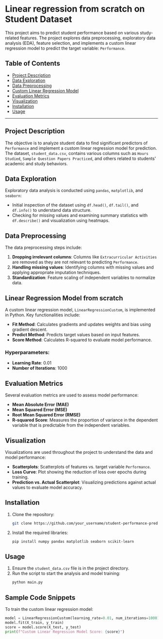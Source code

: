 # Linear regression from scratch on Student Dataset

This project aims to predict student performance based on various study-related features. The project explores data preprocessing, exploratory data analysis (EDA), feature selection, and implements a custom linear regression model to predict the target variable: `Performance`.

## Table of Contents
- [Project Description](#project-description)
- [Data Exploration](#data-exploration)
- [Data Preprocessing](#data-preprocessing)
- [Custom Linear Regression Model](#custom-linear-regression-model)
- [Evaluation Metrics](#evaluation-metrics)
- [Visualization](#visualization)
- [Installation](#installation)
- [Usage](#usage)

---

## Project Description

The objective is to analyze student data to find significant predictors of `Performance` and implement a custom linear regression model for prediction. The dataset, `student_data.csv`, contains various columns such as `Hours Studied`, `Sample Question Papers Practiced`, and others related to students' academic and study behaviors.

## Data Exploration

Exploratory data analysis is conducted using `pandas`, `matplotlib`, and `seaborn`:
- Initial inspection of the dataset using `df.head()`, `df.tail()`, and `df.info()` to understand data structure.
- Checking for missing values and examining summary statistics with `df.describe()` and visualization using heatmaps.

## Data Preprocessing

The data preprocessing steps include:
1. **Dropping irrelevant columns**: Columns like `Extracurricular Activities` are removed as they are not relevant to predicting `Performance`.
2. **Handling missing values**: Identifying columns with missing values and applying appropriate imputation techniques.
3. **Standardization**: Feature scaling of independent variables to normalize data.

## Linear Regression Model from scratch

A custom linear regression model, `LinearRegressionCustom`, is implemented in Python. Key functionalities include:
- **Fit Method**: Calculates gradients and updates weights and bias using gradient descent.
- **Predict Method**: Predicts target values based on input features.
- **Score Method**: Calculates R-squared to evaluate model performance.

### Hyperparameters:
- **Learning Rate**: 0.01
- **Number of Iterations**: 1000

## Evaluation Metrics

Several evaluation metrics are used to assess model performance:
- **Mean Absolute Error (MAE)**
- **Mean Squared Error (MSE)**
- **Root Mean Squared Error (RMSE)**
- **R-squared Score**: Measures the proportion of variance in the dependent variable that is predictable from the independent variables.

## Visualization

Visualizations are used throughout the project to understand the data and model performance:
- **Scatterplots**: Scatterplots of features vs. target variable `Performance`.
- **Loss Curve**: Plot showing the reduction of loss over epochs during training.
- **Prediction vs. Actual Scatterplot**: Visualizing predictions against actual values to evaluate model accuracy.

## Installation

1. Clone the repository:
    ```bash
    git clone https://github.com/your_username/student-performance-prediction.git
    ```
2. Install the required libraries:
    ```bash
    pip install numpy pandas matplotlib seaborn scikit-learn
    ```

## Usage

1. Ensure the `student_data.csv` file is in the project directory.
2. Run the script to start the analysis and model training:
    ```bash
    python main.py
    ```

## Sample Code Snippets

To train the custom linear regression model:
```python
model = LinearRegressionCustom(learning_rate=0.01, num_iterations=1000)
model.fit(X_train, y_train)
score = model.score(X_test, y_test)
print(f"Custom Linear Regression Model Score: {score}")
